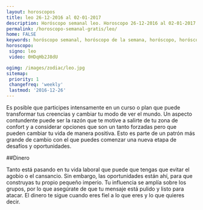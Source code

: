 ```yaml
---
layout: horoscopos
title: leo 26-12-2016 al 02-01-2017 
description: Horóscopo semanal leo. Horoscopo 26-12-2016 al 02-01-2017. Horoscopos univision gratis
permalink: /horoscopo-semanal-gratis/leo/
home: FALSE
keywords: horóscopo semanal, horóscopo de la semana, horóscopo, horóscopo gratis,horóscopos, horóscopo esperanza gracia, horoscopos leo la semana, horóscopos gratis, Tarot, Astrologia, Zodíaco, leo, horoscopo gratis
horoscopo:
 signo: leo
 video: 0HDqHb2J8dU

ogimg: /images/zodiac/leo.jpg
sitemap:
 priority: 1
 changefreq: 'weekly'
 lastmod: '2016-12-26'
---
```



Es posible que participes intensamente en un curso o plan que puede transformar tus creencias y cambiar tu modo de ver el mundo. Un aspecto contundente puede ser la razón que te motive a salirte de tu zona de confort y a considerar opciones que son un tanto forzadas pero que pueden cambiar tu vida de manera positiva. Esto es parte de un patrón más grande de cambio con el que puedes comenzar una nueva etapa de desafíos y oportunidades.

##Dinero

Tanto está pasando en tu vida laboral que puede que tengas que evitar el agobio o el cansancio. Sin embargo, las oportunidades están ahí, para que construyas tu propio pequeño imperio. Tu influencia se amplía sobre los grupos, por lo que asegúrate de que tu mensaje está pulido y listo para atacar. El dinero te sigue cuando eres fiel a lo que eres y lo que quieres decir.